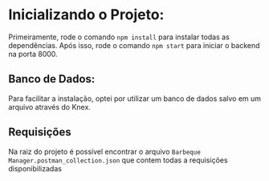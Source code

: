 # Inicializando o Projeto:

Primeiramente, rode o comando `npm install` para instalar todas as dependências. Após isso, rode o comando `npm start` para iniciar o
backend na porta 8000.

## Banco de Dados:

Para facilitar a instalação, optei por utilizar um banco de dados salvo em um arquivo através do Knex.

## Requisições

Na raiz do projeto é possível encontrar o arquivo `Barbeque Manager.postman_collection.json` que contem todas a requisições disponibilizadas
